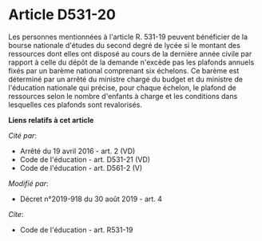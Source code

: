 # Article D531-20

Les personnes mentionnées à l'article R. 531-19 peuvent bénéficier de la bourse nationale d'études du second degré de lycée
si le montant des ressources dont elles ont disposé au cours de la dernière année civile par rapport à celle du dépôt de la
demande n'excède pas les plafonds annuels fixés par un barème national comprenant six échelons. Ce barème est déterminé par
un arrêté du ministre chargé du budget et du ministre de l'éducation nationale qui précise, pour chaque échelon, le plafond
de ressources selon le nombre d'enfants à charge et les conditions dans lesquelles ces plafonds sont revalorisés.

**Liens relatifs à cet article**

_Cité par_:

  - Arrêté du 19 avril 2016 - art. 2 (VD)
  - Code de l'éducation - art. D531-21 (VD)
  - Code de l'éducation - art. D561-2 (V)

_Modifié par_:

  - Décret n°2019-918 du 30 août 2019 - art. 4

_Cite_:

  - Code de l'éducation - art. R531-19
